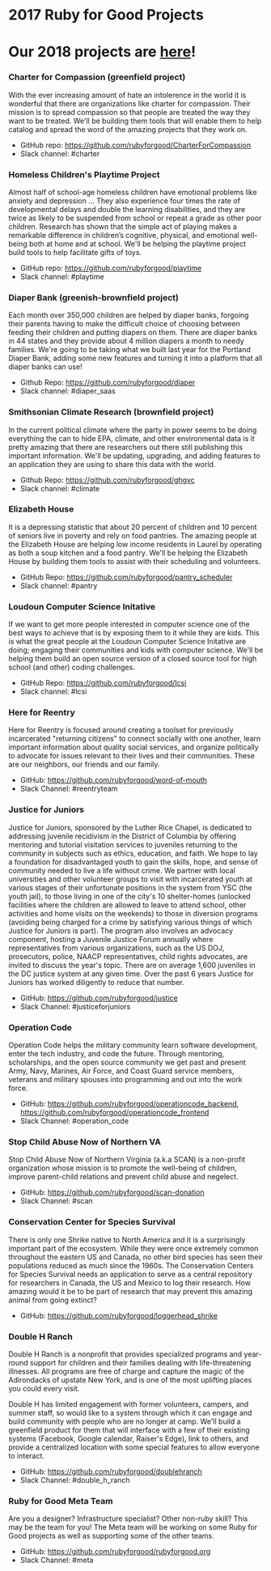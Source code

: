# 2017 Ruby for Good Projects

# Our 2018 projects are [here](https://github.com/rubyforgood/2018)!

### Charter for Compassion (greenfield project)

With the ever increasing amount of hate an intolerence in the world it is wonderful that there are organizations like charter for compassion. Their mission is to spread compassion so that people are treated the way they want to be treated. We'll be building them tools that will enable them to help catalog and spread the word of the amazing projects that they work on.

* GitHub repo: https://github.com/rubyforgood/CharterForCompassion
* Slack channel: #charter

### Homeless Children's Playtime Project

Almost half of school-age homeless children have emotional problems like anxiety and depression … They also experience four times the rate of developmental delays and double the learning disabilities, and they are twice as likely to be suspended from school or repeat a grade as other poor children. Research has shown that the simple act of playing makes a remarkable difference in  children’s cognitive, physical, and emotional well-being both at home and at school. We'll be helping the playtime project build tools to help facilitate gifts of toys.

* GitHub repo: https://github.com/rubyforgood/playtime
* Slack channel: #playtime

### Diaper Bank (greenish-brownfield project)

Each month over 350,000 children are helped by diaper banks, forgoing their parents having to make the difficult choice of choosing between feeding their children and putting diapers on them. There are diaper banks in 44 states and they provide about 4 million diapers a month to needy families. We're going to be taking what we built last year for the Portland Diaper Bank, adding some new features and turning it into a platform that all diaper banks can use!

* Github Repo: https://github.com/rubyforgood/diaper
* Slack channel: #diaper_saas

### Smithsonian Climate Research (brownfield project)

In the current political climate where the party in power seems to be doing everything the can to hide EPA, climate, and other environmental data is it pretty amazing that there are researchers out there still publishing this important information. We'll be updating, upgrading, and adding features to an application they are using to share this data with the world.

* Github Repo: https://github.com/rubyforgood/ghgvc
* Slack channel: #climate

### Elizabeth House

It is a depressing statistic that about 20 percent of children and 10 percent of seniors live in poverty and rely on food pantries. The amazing people at the Elizabeth House are helping low income residents in Laurel by operating as both a soup kitchen and a food pantry. We'll be helping the Elizabeth House by building them tools to assist with their scheduling and volunteers.

* GitHub Repo: https://github.com/rubyforgood/pantry_scheduler
* Slack channel: #pantry

### Loudoun Computer Science Initative

If we want to get more people interested in computer science one of the best ways to achieve that is by exposing them to it while they are kids. This is what the great people at the Loudoun Computer Science Initative are doing; engaging their communities and kids with computer science. We'll be helping them build an open source version of a closed source tool for high school (and other) coding challenges.

* GitHub Repo: https://github.com/rubyforgood/lcsi
* Slack channel: #lcsi

### Here for Reentry

Here for Reentry is focused around creating a toolset for previously incarcerated "returning citizens" to connect socially with one another, learn important information about quality social services, and organize politically to advocate for issues relevant to their lives and their communities. These are our neighbors, our friends and our family.

* GitHub: https://github.com/rubyforgood/word-of-mouth
* Slack Channel: #reentryteam

### Justice for Juniors

Justice for Juniors, sponsored by the Luther Rice Chapel, is dedicated to addressing juvenile recidivism in the District of Columbia by offering mentoring and tutorial visitation services to juveniles returning to the community in subjects such as ethics, education, and faith. We hope to lay a foundation for disadvantaged youth to gain the skills, hope, and sense of community needed to live a life without crime. We partner with local universities and other volunteer groups to visit with incarcerated youth at various stages of their unfortunate positions in the system from YSC (the youth jail), to those living in one of the city's 10 shelter-homes (unlocked facilities where the children are allowed to leave to attend school, other activities and home visits on the weekends) to those in diversion programs (avoiding being charged for a crime by satisfying various things of which Justice for Juniors is part). The program also involves an advocacy component, hosting a Juvenile Justice Forum annually where representatives from various organizations, such as the US DOJ, prosecutors, police, NAACP representatives, child rights advocates, are invited to discuss the year's topic. There are on average 1,600 juveniles in the DC justice system at any given time. Over the past 6 years Justice for Juniors has worked diligently to reduce that number.

* GitHub: https://github.com/rubyforgood/justice
* Slack Channel: #justiceforjuniors

### Operation Code

Operation Code helps the military community learn software development, enter the tech industry, and code the future. Through mentoring, scholarships, and the open source community we get past and present Army, Navy, Marines, Air Force, and Coast Guard service members, veterans and military spouses into programming and out into the work force.

* GitHub: https://github.com/rubyforgood/operationcode_backend, https://github.com/rubyforgood/operationcode_frontend
* Slack Channel: #operation_code

### Stop Child Abuse Now of Northern VA

Stop Child Abuse Now of Northern Virginia (a.k.a SCAN) is a non-profit organization whose mission is to promote the well-being of children, improve parent-child relations and prevent child abuse and negelect.

* GitHub: https://github.com/rubyforgood/scan-donation
* Slack Channel: #scan

### Conservation Center for Species Survival

There is only one Shrike native to North America and it is a surprisingly important part of the ecosystem. While they were once extremely common throughout the eastern US and Canada, no other bird species has seen their populations reduced as much since the 1960s. The Conservation Centers for Species Survival needs an application to serve as a central repository for researchers in Canada, the US and Mexico to log their research. How amazing would it be to be part of research that may prevent this amazing animal from going extinct?

* GitHub: https://github.com/rubyforgood/loggerhead_shrike

### Double H Ranch

Double H Ranch is a nonprofit that provides specialized programs and year-round support for children and their families dealing with life-threatening illnesses. All programs are free of charge and capture the magic of the Adirondacks of upstate New York, and is one of the most uplifting places you could every visit. 

Double H has limited engagement with former volunteers, campers, and summer staff, so would like to a system through which it can engage and build community with people who are no longer at camp. We'll build a greenfield product for them that will interface with a few of their existing systems (Facebook, Google calendar, Raiser's Edge), link to others, and provide a 
centralized location with some special features to allow everyone to interact.

* GitHub: https://github.com/rubyforgood/doublehranch
* Slack Channel: #double_h_ranch

### Ruby for Good Meta Team

Are you a designer? Infrastructure specialist? Other non-ruby skill? This may be the team for you! The Meta team will be working on some Ruby for Good projects as well as supporting some of the other teams.

* GitHub: https://github.com/rubyforgood/rubyforgood.org
* Slack Channel: #meta
